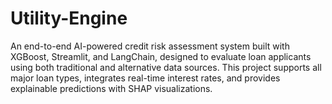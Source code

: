 # Utility-Engine
An end-to-end AI-powered credit risk assessment system built with XGBoost, Streamlit, and LangChain, designed to evaluate loan applicants using both traditional and alternative data sources. This project supports all major loan types, integrates real-time interest rates, and provides explainable predictions with SHAP visualizations.
